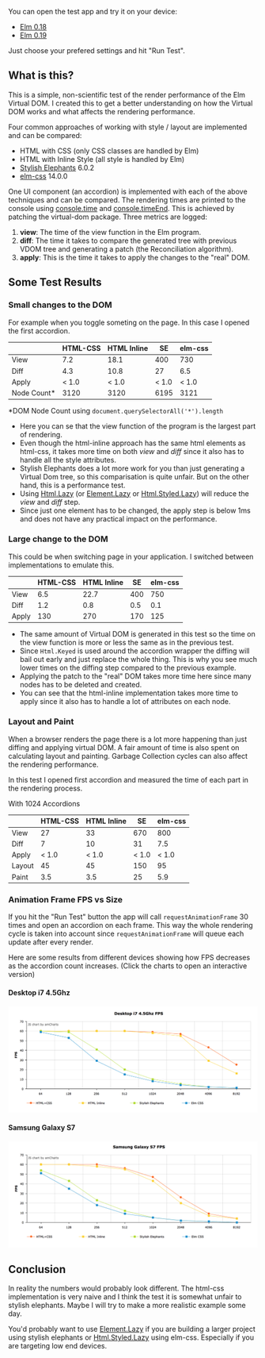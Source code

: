 
You can open the test app and try it on your device:

* [Elm 0.18](https://rawgit.com/webbhuset/test-elm-performance/master/index.html)
* [Elm 0.19](https://rawgit.com/webbhuset/test-elm-performance/master/0.19/index.html)

Just choose your prefered settings and hit "Run Test".

## What is this?

This is a simple, non-scientific test of the render performance of the Elm Virtual DOM. I
created this to get a better understanding on how the Virtual DOM works and what affects
the rendering performance.

Four common approaches of working with style / layout are implemented and can be compared:

* HTML with CSS (only CSS classes are handled by Elm)
* HTML with Inline Style (all style is handled by Elm)
* [Stylish Elephants](http://package.elm-lang.org/packages/mdgriffith/stylish-elephants/6.0.2) 6.0.2
* [elm-css](http://package.elm-lang.org/packages/rtfeldman/elm-css/14.0.0) 14.0.0

One UI component (an accordion) is implemented with each of the above techniques and can be compared.
The rendering times are printed to the console using [console.time](https://developer.mozilla.org/en-US/docs/Web/API/Console/time) and [console.timeEnd](https://developer.mozilla.org/en-US/docs/Web/API/Console/timeEnd). This is achieved by patching the virtual-dom package. Three metrics are logged:

1. **view**: The time of the view function in the Elm program.
2. **diff**: The time it takes to compare the generated tree with previous VDOM tree and generating a patch (the Reconciliation algorithm).
3. **apply**: This is the time it takes to apply the changes to the "real" DOM.

## Some Test Results

### Small changes to the DOM

For example when you toggle someting on the page. In this case I opened the first accordion.

|             | HTML-CSS | HTML Inline |  SE   | elm-css |
| ----------- | -------- | ----------- | ----- | ------- |
| View        |      7.2 |        18.1 |   400 |     730 |
| Diff        |      4.3 |        10.8 |    27 |     6.5 |
| Apply       |    < 1.0 |       < 1.0 | < 1.0 |   < 1.0 |
| Node Count* |     3120 |        3120 |  6195 |    3121 |

 *DOM Node Count using `document.querySelectorAll('*').length`

* Here you can se that the view function of the program is the largest part of rendering.
* Even though the html-inline approach has the same html elements as html-css, it takes more time on both *view* and *diff* since it also has to handle all the style attributes.
* Stylish Elephants does a lot more work for you than just generating a Virtual Dom tree, so this comparisation is quite unfair. But on the other hand, this is a performance test.
* Using [Html.Lazy](http://package.elm-lang.org/packages/elm-lang/html/2.0.0/Html-Lazy) (or [Element.Lazy](http://package.elm-lang.org/packages/mdgriffith/stylish-elephants/6.0.2/Element-Lazy) or [Html.Styled.Lazy](http://package.elm-lang.org/packages/rtfeldman/elm-css/14.0.0/Html-Styled-Lazy)) will reduce the *view* and *diff* step.
* Since just one element has to be changed, the apply step is below 1ms and does not have any practical impact on the performance.

### Large change to the DOM

This could be when switching page in your application. I switched between implementations to emulate this.

|             | HTML-CSS | HTML Inline |  SE   | elm-css |
| ----------- | -------- | ----------- | ----- | ------- |
| View        |      6.5 |        22.7 |   400 |     750 |
| Diff        |      1.2 |         0.8 |   0.5 |     0.1 |
| Apply       |      130 |         270 |   170 |     125 |


* The same amount of Virtual DOM is generated in this test so the time on the view function is more or less the same as in the previous test.
* Since `Html.Keyed` is used around the accordion wrapper the diffing will bail out early and just replace the whole thing. This is why you see much lower times on the diffing step compared to the previous example.
* Applying the patch to the "real" DOM takes more time here since many nodes has to be deleted and created.
* You can see that the html-inline implementation takes more time to apply since it also has to handle a lot of attributes on each node.

### Layout and Paint

When a browser renders the page there is a lot more happening than just diffing and applying virtual DOM.
A fair amount of time is also spent on calculating layout and painting. Garbage Collection cycles can also affect the rendering performance.

In this test I opened first accordion and measured the time of each part in the rendering process.

With 1024 Accordions

|             | HTML-CSS | HTML Inline |  SE   | elm-css |
| ----------- | -------- | ----------- | ----- | ------- |
| View        |       27 |          33 |   670 |     800 |
| Diff        |        7 |          10 |    31 |     7.5 |
| Apply       |    < 1.0 |       < 1.0 | < 1.0 |   < 1.0 |
| Layout      |       45 |          45 |   150 |      95 |
| Paint       |      3.5 |         3.5 |    25 |     5.9 |


### Animation Frame FPS vs Size

If you hit the "Run Test" button the app will call `requestAnimationFrame` 30 times and open an accordion on each frame.
This way the whole rendering cycle is taken into account since `requestAnimationFrame` will queue each update after every render.

Here are some results from different devices showing how FPS decreases as the accordion count increases. (Click the charts to open an interactive version)

#### Desktop i7 4.5Ghz

[![desktop](results/desktop-fps-2.png)](https://rawgit.com/webbhuset/test-elm-performance/master/results/charts.html)

#### Samsung Galaxy S7

[![galaxy](results/galaxy-fps-2.png)](https://rawgit.com/webbhuset/test-elm-performance/master/results/charts.html)

## Conclusion

In reality the numbers would probably look different. The html-css implementation is very naive and I think the test it is somewhat unfair to stylish elephants. Maybe I will try to make a more realistic example some day.

You'd probably want to use [Element.Lazy](http://package.elm-lang.org/packages/mdgriffith/stylish-elephants/6.0.2/Element-Lazy) if you are building a larger project using stylish elephants or [Html.Styled.Lazy](http://package.elm-lang.org/packages/rtfeldman/elm-css/14.0.0/Html-Styled-Lazy) using elm-css. Especially if you are targeting low end devices.

 
